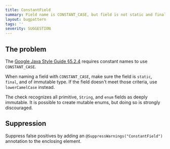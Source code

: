 ```yaml
---
title: ConstantField
summary: Field name is CONSTANT_CASE, but field is not static and final
layout: bugpattern
tags: ''
severity: SUGGESTION
---
```


<!--
*** AUTO-GENERATED, DO NOT MODIFY ***
To make changes, edit the @BugPattern annotation or the explanation in docs/bugpattern.
-->

## The problem
The [Google Java Style Guide §5.2.4][style] requires constant names to use
`CONSTANT_CASE`.

[style]: https://google.github.io/styleguide/javaguide.html#s5.2.4-constant-names

When naming a field with `CONSTANT_CASE`, make sure the field is `static`,
`final`, and of immutable type. If the field doesn't meet those criteria, use
`lowerCamelCase` instead.

The check recognizes all primitive, `String`, and `enum` fields as deeply
immutable. It is possible to create mutable enums, but doing so is
strongly discouraged.

## Suppression
Suppress false positives by adding an `@SuppressWarnings("ConstantField")` annotation to the enclosing element.
